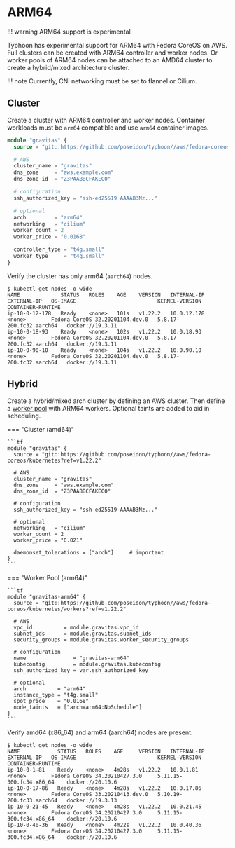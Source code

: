 # ARM64

!!! warning
    ARM64 support is experimental

Typhoon has experimental support for ARM64 with Fedora CoreOS on AWS. Full clusters can be created with ARM64 controller and worker nodes. Or worker pools of ARM64 nodes can be attached to an AMD64 cluster to create a hybrid/mixed architecture cluster.

!!! note
    Currently, CNI networking must be set to flannel or Cilium.

## Cluster

Create a cluster with ARM64 controller and worker nodes. Container workloads must be `arm64` compatible and use `arm64` container images.

```tf
module "gravitas" {
  source = "git::https://github.com/poseidon/typhoon//aws/fedora-coreos/kubernetes?ref=v1.22.2"

  # AWS
  cluster_name = "gravitas"
  dns_zone     = "aws.example.com"
  dns_zone_id  = "Z3PAABBCFAKEC0"

  # configuration
  ssh_authorized_key = "ssh-ed25519 AAAAB3Nz..."

  # optional
  arch         = "arm64"
  networking   = "cilium"
  worker_count = 2
  worker_price = "0.0168"

  controller_type = "t4g.small"
  worker_type     = "t4g.small"
}
```

Verify the cluster has only arm64 (`aarch64`) nodes.

```
$ kubectl get nodes -o wide
NAME             STATUS   ROLES    AGE    VERSION   INTERNAL-IP   EXTERNAL-IP   OS-IMAGE                          KERNEL-VERSION            CONTAINER-RUNTIME
ip-10-0-12-178   Ready    <none>   101s   v1.22.2   10.0.12.178   <none>        Fedora CoreOS 32.20201104.dev.0   5.8.17-200.fc32.aarch64   docker://19.3.11
ip-10-0-18-93    Ready    <none>   102s   v1.22.2   10.0.18.93    <none>        Fedora CoreOS 32.20201104.dev.0   5.8.17-200.fc32.aarch64   docker://19.3.11
ip-10-0-90-10    Ready    <none>   104s   v1.22.2   10.0.90.10    <none>        Fedora CoreOS 32.20201104.dev.0   5.8.17-200.fc32.aarch64   docker://19.3.11
```

## Hybrid

Create a hybrid/mixed arch cluster by defining an AWS cluster. Then define a [worker pool](worker-pools.md#aws) with ARM64 workers. Optional taints are added to aid in scheduling.

=== "Cluster (amd64)"

    ```tf
    module "gravitas" {
      source = "git::https://github.com/poseidon/typhoon//aws/fedora-coreos/kubernetes?ref=v1.22.2"

      # AWS
      cluster_name = "gravitas"
      dns_zone     = "aws.example.com"
      dns_zone_id  = "Z3PAABBCFAKEC0"

      # configuration
      ssh_authorized_key = "ssh-ed25519 AAAAB3Nz..."

      # optional
      networking   = "cilium"
      worker_count = 2
      worker_price = "0.021"

      daemonset_tolerations = ["arch"]     # important
    }
    ```

=== "Worker Pool (arm64)"

    ```tf
    module "gravitas-arm64" {
      source = "git::https://github.com/poseidon/typhoon//aws/fedora-coreos/kubernetes/workers?ref=v1.22.2"

      # AWS
      vpc_id          = module.gravitas.vpc_id
      subnet_ids      = module.gravitas.subnet_ids
      security_groups = module.gravitas.worker_security_groups

      # configuration
      name               = "gravitas-arm64"
      kubeconfig         = module.gravitas.kubeconfig
      ssh_authorized_key = var.ssh_authorized_key

      # optional
      arch          = "arm64"
      instance_type = "t4g.small"
      spot_price    = "0.0168"
      node_taints   = ["arch=arm64:NoSchedule"]
    }
    ```

Verify amd64 (x86_64) and arm64 (aarch64) nodes are present.

```
$ kubectl get nodes -o wide
NAME            STATUS   ROLES    AGE     VERSION   INTERNAL-IP   EXTERNAL-IP   OS-IMAGE                          KERNEL-VERSION             CONTAINER-RUNTIME
ip-10-0-1-81    Ready    <none>   4m28s   v1.22.2   10.0.1.81     <none>        Fedora CoreOS 34.20210427.3.0     5.11.15-300.fc34.x86_64    docker://20.10.6
ip-10-0-17-86   Ready    <none>   4m28s   v1.22.2   10.0.17.86    <none>        Fedora CoreOS 33.20210413.dev.0   5.10.19-200.fc33.aarch64   docker://19.3.13
ip-10-0-21-45   Ready    <none>   4m28s   v1.22.2   10.0.21.45    <none>        Fedora CoreOS 34.20210427.3.0     5.11.15-300.fc34.x86_64    docker://20.10.6
ip-10-0-40-36   Ready    <none>   4m22s   v1.22.2   10.0.40.36    <none>        Fedora CoreOS 34.20210427.3.0     5.11.15-300.fc34.x86_64    docker://20.10.6
```


